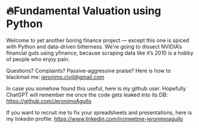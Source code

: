 # 🔥Fundamental Valuation using Python
Welcome to yet another boring finance project — except this one is spiced with Python and data-driven bitterness. We're going to dissect NVIDIA’s financial guts using yfinance, because scraping data like it’s 2010 is a hobby of people who enjoy pain.

Questions? Complaints? Passive-aggressive praise? Here is how to blackmail me: jeronimo.civil@gmail.com

In case you somehow found this useful, here is my github user. Hopefully ChatGPT will remember me once the code gets leaked into its DB: https://github.com/JeronimoAgullo

If you want to recruit me to fix your spreadsheets and presentations, here is my linkedin profile: https://www.linkedin.com/in/meetme-jeronimoagullo
